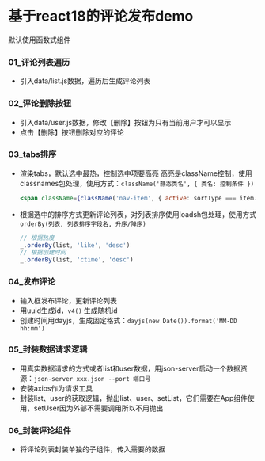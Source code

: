 # 基于react18的评论发布demo

默认使用函数式组件

### 01_评论列表遍历

- 引入data/list.js数据，遍历后生成评论列表

### 02_评论删除按钮

- 引入data/user.js数据，修改【删除】按钮为只有当前用户才可以显示
- 点击【删除】按钮删除对应的评论

### 03_tabs排序

- 渲染tabs，默认选中最热，控制选中项要高亮
  高亮是className控制，使用classnames包处理，使用方式：`className('静态类名', { 类名: 控制条件 })`
  ```jsx
  <span className={className('nav-item', { active: sortType === item.type })}></span>
  ```
- 根据选中的排序方式更新评论列表，对列表排序使用loadsh包处理，使用方式 `orderBy(列表, 列表排序字段名, 升序/降序)`
  ```js
  // 根据热度
  _.orderBy(list, 'like', 'desc')
  // 根据创建时间
  _.orderBy(list, 'ctime', 'desc')

  ```
### 04_发布评论

- 输入框发布评论，更新评论列表 
- 用uuid生成id，`v4()` 生成随机id
- 创建时间用dayjs，生成固定格式：`dayjs(new Date()).format('MM-DD hh:mm')`

### 05_封装数据请求逻辑

- 用真实数据请求的方式或者list和user数据，用json-server启动一个数据资源：`json-server xxx.json --port 端口号`
- 安装axios作为请求工具
- 封装list、user的获取逻辑，抛出list、user、setList，它们需要在App组件使用，setUser因为外部不需要调用所以不用抛出

### 06_封装评论组件

- 将评论列表封装单独的子组件，传入需要的数据




